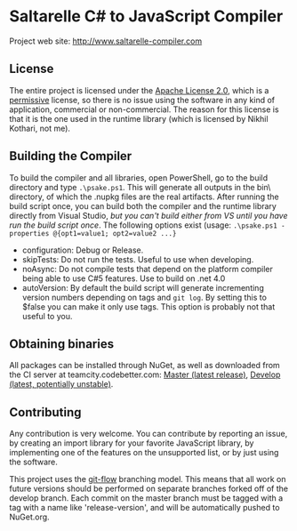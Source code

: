 # Saltarelle C# to JavaScript Compiler #

Project web site: http://www.saltarelle-compiler.com

## License ##

The entire project is licensed under the [Apache License 2.0](http://www.apache.org/licenses/LICENSE-2.0.html), which is a [permissive](http://www.apache.org/foundation/license-faq.html#WhatDoesItMEAN) license, so there is no issue using the software in any kind of application, commercial or non-commercial. The reason for this license is that it is the one used in the runtime library (which is licensed by Nikhil Kothari, not me).

## Building the Compiler ##

To build the compiler and all libraries, open PowerShell, go to the build directory and type `.\psake.ps1`. This will generate all outputs in the bin\ directory, of which the .nupkg files are the real artifacts. After running the build script once, you can build both the compiler and the runtime library directly from Visual Studio, *but you can't build either from VS until you have run the build script once*.
The following options exist (usage: `.\psake.ps1 -properties @{opt1=value1; opt2=value2 ...}`

* configuration: Debug or Release.
* skipTests: Do not run the tests. Useful to use when developing.
* noAsync: Do not compile tests that depend on the platform compiler being able to use C#5 features. Use to build on .net 4.0
* autoVersion: By default the build script will generate incrementing version numbers depending on tags and `git log`. By setting this to $false you can make it only use tags. This option is probably not that useful to you.

## Obtaining binaries ##

All packages can be installed through NuGet, as well as downloaded from the CI server at teamcity.codebetter.com: [Master (latest release)](http://teamcity.codebetter.com/viewLog.html?buildId=lastSuccessful&buildTypeId=bt720&tab=artifacts), [Develop (latest, potentially unstable)](http://teamcity.codebetter.com/viewLog.html?buildId=lastSuccessful&buildTypeId=bt810&tab=artifacts).

## Contributing ##

Any contribution is very welcome. You can contribute by reporting an issue, by creating an import library for your favorite JavaScript library, by implementing one of the features on the unsupported list, or by just using the software.

This project uses the [git-flow](http://nvie.com/posts/a-successful-git-branching-model/) branching model. This means that all work on future versions should be performed on separate branches forked off of the develop branch. Each commit on the master branch must be tagged with a tag with a name like 'release-version', and will be automatically pushed to NuGet.org.
